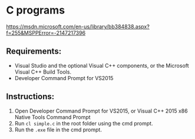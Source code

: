# C programs

https://msdn.microsoft.com/en-us/library/bb384838.aspx?f=255&MSPPError=-2147217396

## Requirements:
- Visual Studio and the optional Visual C++ components,
or the Microsoft Visual C++ Build Tools.
- Developer Command Prompt for VS2015

## Instructions:
1. Open Developer Command Prompt for VS2015, or
Visual C++ 2015 x86 Native Tools Command Prompt
2. Run `cl simple.c` in the root folder using the cmd prompt.
3. Run the `.exe` file in the cmd prompt.
